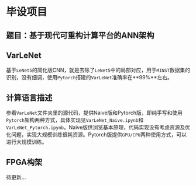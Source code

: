 # 毕设项目

## 题目：基于现代可重构计算平台的ANN架构

## VarLeNet

基于`LeNet5`的简化版CNN，就是去除了`LeNet5`中的局部对应，用于`MINST`数据集的识别，没有细调，使用`Pytorch`搭建的`VarLeNet`准确率在**99%**左右。

## 计算语言描述

参看`VarLeNet`文件夹里的源代码，提供Naive版和Pytorch版，即纯手写和使用`Pytorch`架构两种方式，具体实现见`VarLeNet_Naive.ipynb`和`VarLeNet_Pytorch.ipynb`。Naive版供浏览基本原理，代码实现没有考虑资源及优化问题，实现大规模训练很耗资源。Pytorch版提供`GPU/CPU`两种使用方式，可以进行大规模训练。

## FPGA构架

待更新...